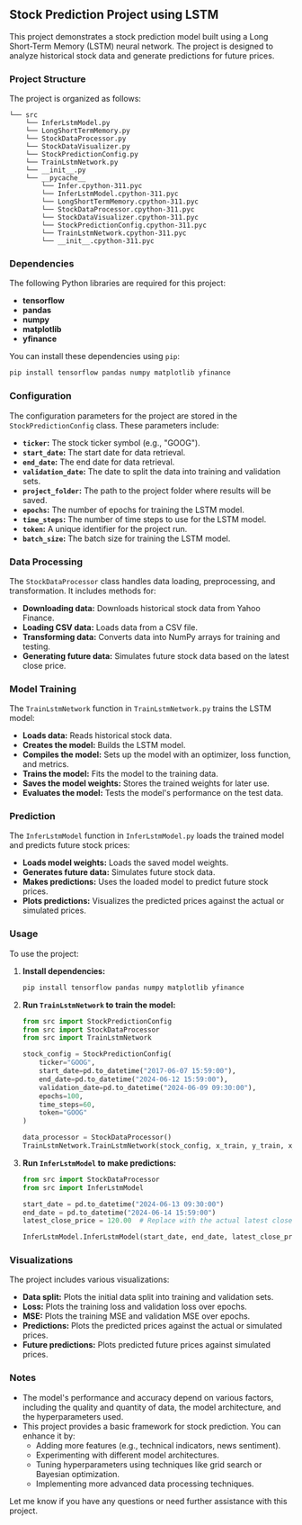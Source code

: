 ## Stock Prediction Project using LSTM

This project demonstrates a stock prediction model built using a Long Short-Term Memory (LSTM) neural network. The project is designed to analyze historical stock data and generate predictions for future prices.

### Project Structure

The project is organized as follows:

```
└── src
    └── InferLstmModel.py
    └── LongShortTermMemory.py
    └── StockDataProcessor.py
    └── StockDataVisualizer.py
    └── StockPredictionConfig.py
    └── TrainLstmNetwork.py
    └── __init__.py
    └── __pycache__
        └── Infer.cpython-311.pyc
        └── InferLstmModel.cpython-311.pyc
        └── LongShortTermMemory.cpython-311.pyc
        └── StockDataProcessor.cpython-311.pyc
        └── StockDataVisualizer.cpython-311.pyc
        └── StockPredictionConfig.cpython-311.pyc
        └── TrainLstmNetwork.cpython-311.pyc
        └── __init__.cpython-311.pyc
```

### Dependencies

The following Python libraries are required for this project:

- **tensorflow**
- **pandas**
- **numpy**
- **matplotlib**
- **yfinance**

You can install these dependencies using `pip`:

```bash
pip install tensorflow pandas numpy matplotlib yfinance
```

### Configuration

The configuration parameters for the project are stored in the `StockPredictionConfig` class. These parameters include:

- **`ticker`:** The stock ticker symbol (e.g., "GOOG").
- **`start_date`:** The start date for data retrieval.
- **`end_date`:** The end date for data retrieval.
- **`validation_date`:** The date to split the data into training and validation sets.
- **`project_folder`:** The path to the project folder where results will be saved.
- **`epochs`:** The number of epochs for training the LSTM model.
- **`time_steps`:** The number of time steps to use for the LSTM model.
- **`token`:** A unique identifier for the project run.
- **`batch_size`:** The batch size for training the LSTM model.

### Data Processing

The `StockDataProcessor` class handles data loading, preprocessing, and transformation. It includes methods for:

- **Downloading data:** Downloads historical stock data from Yahoo Finance.
- **Loading CSV data:** Loads data from a CSV file.
- **Transforming data:** Converts data into NumPy arrays for training and testing.
- **Generating future data:** Simulates future stock data based on the latest close price.

### Model Training

The `TrainLstmNetwork` function in `TrainLstmNetwork.py` trains the LSTM model:

- **Loads data:** Reads historical stock data.
- **Creates the model:** Builds the LSTM model.
- **Compiles the model:** Sets up the model with an optimizer, loss function, and metrics.
- **Trains the model:** Fits the model to the training data.
- **Saves the model weights:** Stores the trained weights for later use.
- **Evaluates the model:** Tests the model's performance on the test data.

### Prediction

The `InferLstmModel` function in `InferLstmModel.py` loads the trained model and predicts future stock prices:

- **Loads model weights:** Loads the saved model weights.
- **Generates future data:** Simulates future stock data.
- **Makes predictions:** Uses the loaded model to predict future stock prices.
- **Plots predictions:** Visualizes the predicted prices against the actual or simulated prices.

### Usage

To use the project:

1. **Install dependencies:**
   ```bash
   pip install tensorflow pandas numpy matplotlib yfinance
   ```

2. **Run `TrainLstmNetwork` to train the model:**
   ```python
   from src import StockPredictionConfig
   from src import StockDataProcessor
   from src import TrainLstmNetwork

   stock_config = StockPredictionConfig(
       ticker="GOOG",
       start_date=pd.to_datetime("2017-06-07 15:59:00"),
       end_date=pd.to_datetime("2024-06-12 15:59:00"),
       validation_date=pd.to_datetime("2024-06-09 09:30:00"),
       epochs=100,
       time_steps=60,
       token="GOOG"
   )

   data_processor = StockDataProcessor()
   TrainLstmNetwork.TrainLstmNetwork(stock_config, x_train, y_train, x_test, y_test, training_data, test_data)
   ```

3. **Run `InferLstmModel` to make predictions:**
   ```python
   from src import StockDataProcessor
   from src import InferLstmModel

   start_date = pd.to_datetime("2024-06-13 09:30:00")
   end_date = pd.to_datetime("2024-06-14 15:59:00")
   latest_close_price = 120.00  # Replace with the actual latest close price

   InferLstmModel.InferLstmModel(start_date, end_date, latest_close_price, WORK_DIR, TIME_STEPS, STOCK_TICKER, "USD") 
   ```

### Visualizations

The project includes various visualizations:

- **Data split:** Plots the initial data split into training and validation sets.
- **Loss:** Plots the training loss and validation loss over epochs.
- **MSE:** Plots the training MSE and validation MSE over epochs.
- **Predictions:** Plots the predicted prices against the actual or simulated prices.
- **Future predictions:** Plots predicted future prices against simulated prices.

### Notes

- The model's performance and accuracy depend on various factors, including the quality and quantity of data, the model architecture, and the hyperparameters used. 
- This project provides a basic framework for stock prediction. You can enhance it by:
    - Adding more features (e.g., technical indicators, news sentiment).
    - Experimenting with different model architectures.
    - Tuning hyperparameters using techniques like grid search or Bayesian optimization.
    - Implementing more advanced data processing techniques.

Let me know if you have any questions or need further assistance with this project. 



